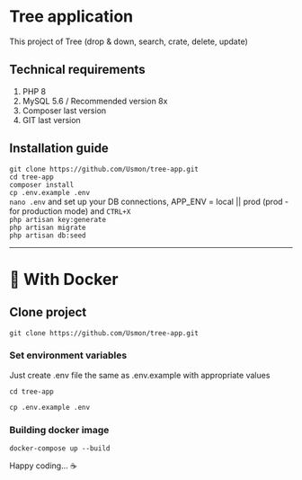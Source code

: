 # Tree application

This project of Tree (drop & down, search, crate, delete, update)

## Technical requirements
1. PHP 8
2. MySQL 5.6 / Recommended version 8x
3. Composer last version
4. GIT last version

## Installation guide
```git clone https://github.com/Usmon/tree-app.git``` <br>
```cd tree-app``` <br>
```composer install``` <br>
```cp .env.example .env``` <br>
```nano .env``` and set up your DB connections, APP_ENV = local || prod (prod - for production mode) and ```CTRL+X``` <br>
```php artisan key:generate``` <br>
```php artisan migrate``` <br>
```php artisan db:seed``` <br>
 
---

# 🐳 With Docker

## Clone project
```
git clone https://github.com/Usmon/tree-app.git
```
### Set environment variables
Just create .env file the same as .env.example with appropriate values
```
cd tree-app
```
```
cp .env.example .env
```
### Building docker image

```
docker-compose up --build
```


Happy coding... ☕️
